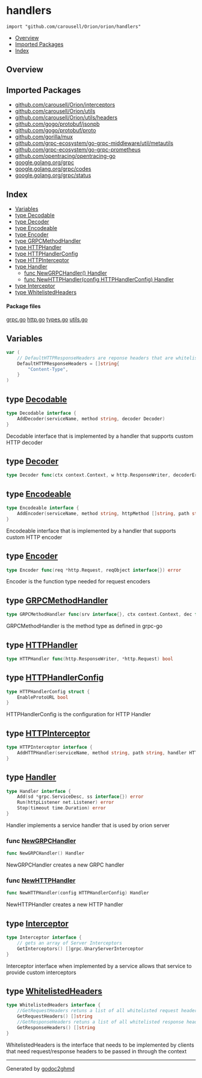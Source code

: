 # handlers
`import "github.com/carousell/Orion/orion/handlers"`

* [Overview](#pkg-overview)
* [Imported Packages](#pkg-imports)
* [Index](#pkg-index)

## <a name="pkg-overview">Overview</a>

## <a name="pkg-imports">Imported Packages</a>

- [github.com/carousell/Orion/interceptors](./../../interceptors)
- [github.com/carousell/Orion/utils](./../../utils)
- [github.com/carousell/Orion/utils/headers](./../../utils/headers)
- [github.com/gogo/protobuf/jsonpb](https://godoc.org/github.com/gogo/protobuf/jsonpb)
- [github.com/gogo/protobuf/proto](https://godoc.org/github.com/gogo/protobuf/proto)
- [github.com/gorilla/mux](https://godoc.org/github.com/gorilla/mux)
- [github.com/grpc-ecosystem/go-grpc-middleware/util/metautils](https://godoc.org/github.com/grpc-ecosystem/go-grpc-middleware/util/metautils)
- [github.com/grpc-ecosystem/go-grpc-prometheus](https://godoc.org/github.com/grpc-ecosystem/go-grpc-prometheus)
- [github.com/opentracing/opentracing-go](https://godoc.org/github.com/opentracing/opentracing-go)
- [google.golang.org/grpc](https://godoc.org/google.golang.org/grpc)
- [google.golang.org/grpc/codes](https://godoc.org/google.golang.org/grpc/codes)
- [google.golang.org/grpc/status](https://godoc.org/google.golang.org/grpc/status)

## <a name="pkg-index">Index</a>
* [Variables](#pkg-variables)
* [type Decodable](#Decodable)
* [type Decoder](#Decoder)
* [type Encodeable](#Encodeable)
* [type Encoder](#Encoder)
* [type GRPCMethodHandler](#GRPCMethodHandler)
* [type HTTPHandler](#HTTPHandler)
* [type HTTPHandlerConfig](#HTTPHandlerConfig)
* [type HTTPInterceptor](#HTTPInterceptor)
* [type Handler](#Handler)
  * [func NewGRPCHandler() Handler](#NewGRPCHandler)
  * [func NewHTTPHandler(config HTTPHandlerConfig) Handler](#NewHTTPHandler)
* [type Interceptor](#Interceptor)
* [type WhitelistedHeaders](#WhitelistedHeaders)

#### <a name="pkg-files">Package files</a>
[grpc.go](./grpc.go) [http.go](./http.go) [types.go](./types.go) [utils.go](./utils.go) 

## <a name="pkg-variables">Variables</a>
``` go
var (
    // DefaultHTTPResponseHeaders are reponse headers that are whitelisted by default
    DefaultHTTPResponseHeaders = []string{
        "Content-Type",
    }
)
```

## <a name="Decodable">type</a> [Decodable](./types.go#L40-L42)
``` go
type Decodable interface {
    AddDecoder(serviceName, method string, decoder Decoder)
}
```
Decodable interface that is implemented by a handler that supports custom HTTP decoder

## <a name="Decoder">type</a> [Decoder](./types.go#L32)
``` go
type Decoder func(ctx context.Context, w http.ResponseWriter, decoderError, endpointError error, respObject interface{})
```

## <a name="Encodeable">type</a> [Encodeable](./types.go#L35-L37)
``` go
type Encodeable interface {
    AddEncoder(serviceName, method string, httpMethod []string, path string, encoder Encoder)
}
```
Encodeable interface that is implemented by a handler that supports custom HTTP encoder

## <a name="Encoder">type</a> [Encoder](./types.go#L30)
``` go
type Encoder func(req *http.Request, reqObject interface{}) error
```
Encoder is the function type needed for request encoders

## <a name="GRPCMethodHandler">type</a> [GRPCMethodHandler](./types.go#L13)
``` go
type GRPCMethodHandler func(srv interface{}, ctx context.Context, dec func(interface{}) error, interceptor grpc.UnaryServerInterceptor) (interface{}, error)
```
GRPCMethodHandler is the method type as defined in grpc-go

## <a name="HTTPHandler">type</a> [HTTPHandler](./types.go#L48)
``` go
type HTTPHandler func(http.ResponseWriter, *http.Request) bool
```

## <a name="HTTPHandlerConfig">type</a> [HTTPHandlerConfig](./http.go#L34-L36)
``` go
type HTTPHandlerConfig struct {
    EnableProtoURL bool
}
```
HTTPHandlerConfig is the configuration for HTTP Handler

## <a name="HTTPInterceptor">type</a> [HTTPInterceptor](./types.go#L44-L46)
``` go
type HTTPInterceptor interface {
    AddHTTPHandler(serviceName, method string, path string, handler HTTPHandler)
}
```

## <a name="Handler">type</a> [Handler](./types.go#L51-L55)
``` go
type Handler interface {
    Add(sd *grpc.ServiceDesc, ss interface{}) error
    Run(httpListener net.Listener) error
    Stop(timeout time.Duration) error
}
```
Handler implements a service handler that is used by orion server

### <a name="NewGRPCHandler">func</a> [NewGRPCHandler](./grpc.go#L14)
``` go
func NewGRPCHandler() Handler
```
NewGRPCHandler creates a new GRPC handler

### <a name="NewHTTPHandler">func</a> [NewHTTPHandler](./http.go#L39)
``` go
func NewHTTPHandler(config HTTPHandlerConfig) Handler
```
NewHTTPHandler creates a new HTTP handler

## <a name="Interceptor">type</a> [Interceptor](./types.go#L16-L19)
``` go
type Interceptor interface {
    // gets an array of Server Interceptors
    GetInterceptors() []grpc.UnaryServerInterceptor
}
```
Interceptor interface when implemented by a service allows that service to provide custom interceptors

## <a name="WhitelistedHeaders">type</a> [WhitelistedHeaders](./types.go#L22-L27)
``` go
type WhitelistedHeaders interface {
    //GetRequestHeaders retuns a list of all whitelisted request headers
    GetRequestHeaders() []string
    //GetResponseHeaders retuns a list of all whitelisted response headers
    GetResponseHeaders() []string
}
```
WhitelistedHeaders is the interface that needs to be implemented by clients that need request/response headers to be passed in through the context

- - -
Generated by [godoc2ghmd](https://github.com/GandalfUK/godoc2ghmd)